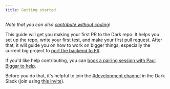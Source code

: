 ```yaml
---
title: Getting started
---
```


_Note that you can also
[contribute without coding](if-you-dont-know-our-stack.md)!_

This guide will get you making your first PR to the Dark repo. It helps you set
up the repo, write your first test, and make your first pull request. After
that, it will guide you on how to work on bigger things, especially the current
big project to [port the backend to F#](porting-the-dark-backend.md).

If you'd like help contributing, you can
[book a pairing session with Paul Biggar to help](https://calendly.com/paul-biggar/dark-contributor-pairing-session).

Before you do that, it's helpful to join the [#development
channel](https://darkcommunity.slack.com/archives/C014H6H6BB3) in the Dark
Slack (join using [this invite](https://darklang.com/slack-invite)).
